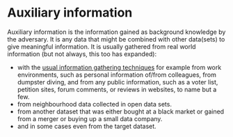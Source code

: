 # Auxiliary information

Auxiliary information is the information gained as background knowledge by the adversary. It is any data that might be combined with other data(sets) to give meaningful information. It is usually gathered from real world information (but not always, this too has expanded):

* with the [usual information gathering techniques](https://tymyrddin.github.io/attack-trees/docs/reconnaissance/README.html) for example from work environments, such as personal information of/from colleagues, from dumpster diving, and from any public information, such as a voter list, petition sites, forum comments, or reviews in websites, to name but a few.
* from neighbourhood data collected in open data sets.
* from another dataset that was either bought at a black market or gained from a merger or buying up a small data company.
* and in some cases even from the target dataset.

